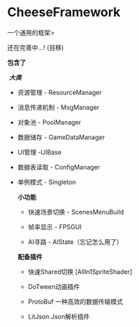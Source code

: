 # CheeseFramework
一个通用的框架>

还在完善中...! (目移)


**包含了**

​    ***大类***

- 资源管理 - ResourceManager

- 消息传递机制 - MsgManager

- 对象池 - PoolManager

- 数据储存 - GameDataManager

- UI管理 -UIBase

- 数据表读取 - ConfigManager

- 单例模式 - Singleton

  

  **小功能**

  - 快速场景切换 - ScenesMenuBuild

  - 帧率显示 - FPSGUI

  - AI寻路 - AIState（忘记怎么用了）

    

  **配备插件**

  - 快速Shared切换 [AllIn1SpriteShader]

  - DoTween动画插件

  - ProtoBuf 一种高效的数据传输模式

  - LitJson Json解析插件

    
